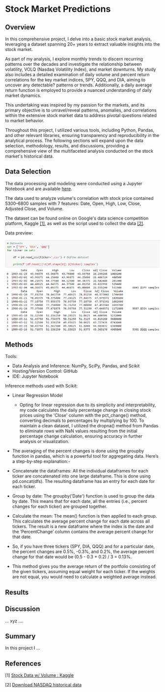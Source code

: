 # Stock Market Predictions

## Overview

In this comprehensive project, I delve into a basic stock market analysis, leveraging a dataset spanning 20+ years to extract valuable insights into the stock market.

As part of my analysis, I explore monthly trends to discern recurring patterns over the decades and investigate the relationship between volatility, VOLQ (Nasdaq Volatility Index), and market downturns. My study also includes a detailed examination of daily volume and percent return correlations for the key market indices, SPY, QQQ, and DIA, aiming to uncover any detectable? patterns or trends. Additionally, a daily average return function is employed to provide a nuanced understanding of daily market dynamics.

This undertaking was inspired by my passion for the markets, and its primary objective is to unravel/reveal patterns, anomalies, and correlations within the extensive stock market data to address pivotal questions related to market behavior.

Throughout this project, I utilized various tools, including Python, Pandas, and other relevant libraries, ensuring transparency and reproducibility in the analytical process. The following sections will expand upon the data selection, methodology, results, and discussions, providing a comprehensive view of the multifaceted analysis conducted on the stock market's historical data.

## Data Selection

The data processing and modeling were conducted using a Jupyter Notebook and are available [here](./Code/Stock-Data-Modeling_Notebook.ipynb).

The data used to analyze volume's correlation with stock price contained 5300–6800 samples with 7 features: Date, Open, High, Low, Close, Adjusted Close, and Volume.

The dataset can be found online on Google's data science competition platform, Kaggle [[1]](https://www.kaggle.com/datasets/jacksoncrow/stock-market-dataset), as well as the script used to collect the data [[2]](https://www.kaggle.com/code/jacksoncrow/download-nasdaq-historical-data/notebook).

Data preview:

![data screenshot](./Graphs%20&%20Images/stock-data.png)


## Methods
Tools:
- Data Analysis and Inference: NumPy, SciPy, Pandas, and Scikit
- Hosting/Version Control: GitHub
- IDE: Jupyter Notebook


Inference methods used with Scikit:
- Linear Regression Model
  - Opting for linear regression due to its simplicity and interpretability, my code calculates the daily percentage change in closing stock prices using the 'Close' column with the pct_change() method, converting decimals to percentages by multiplying by 100. To maintain a clean dataset, I utilized the dropna() method from Pandas to eliminate rows with NaN values resulting from the initial percentage change calculation, ensuring accuracy in further analysis or visualization.
 



- The averaging of the percent changes is done using the groupby function in pandas, which is a powerful tool for aggregating data. Here’s a step-by-step explanation:-
- Concatenate the dataframes: All the individual dataframes for each ticker are concatenated into one large dataframe. This is done using pd.concat(dfs). The resulting dataframe has an entry for each date for each ticker.
- Group by date: The groupby('Date') function is used to group the data by date. This means that for each date, all the entries (i.e., percent changes for each ticker) are grouped together.
- Calculate the mean: The mean() function is then applied to each group. This calculates the average percent change for each date across all tickers. The result is a new dataframe where the index is the date and the ‘PercentChange’ column contains the average percent change for that date.
- So, if you have three tickers (SPY, DIA, QQQ) and for a particular date, the percent changes are 0.5%, -0.3%, and 0.2%, the average percent change for that date would be (0.5 - 0.3 + 0.2) / 3 = 0.13%.
- This method gives you the average return of the portfolio consisting of the given tickers, assuming equal weight for each ticker. If the weights are not equal, you would need to calculate a weighted average instead.
 

## Results


## Discussion
...
xyz
....

## Summary
In this project I ...

## References
[1] [Stock Data w/ Volume : Kaggle](https://www.kaggle.com/datasets/jacksoncrow/stock-market-dataset)

[2] [Download NASDAQ historical data](https://www.kaggle.com/code/jacksoncrow/download-nasdaq-historical-data/notebook)
